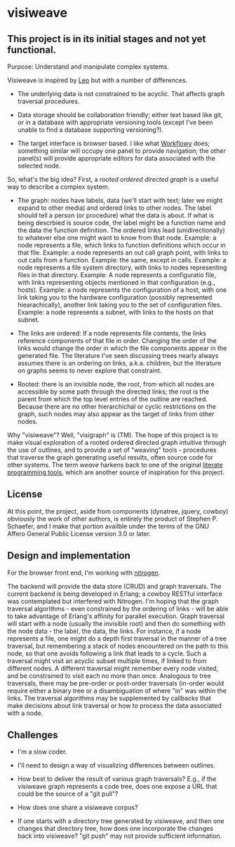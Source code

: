 visiweave
=========

This project is in its initial stages and not yet functional.
-------------------------------------------------------------

Purpose: Understand and manipulate complex systems.

Visiweave is inspired by
[Leo](http://webpages.charter.net/edreamleo/front.html) but with a
number of differences.

* The underlying data is not constrained to be acyclic.  That affects
  graph traversal procedures.

* Data storage should be collaboration friendly; either text based
like git, or in a database with appropriate versioning tools (except
I've been unable to find a database supporting versioning?).

* The target interface is browser based.  I like what
[Workflowy](workflowy.com) does; something similar will occupy one
panel to provide navigation; the other panel(s) will provide
appropriate editors for data associated with the selected node.

So, what's the big idea?  First, a *rooted* *ordered* *directed*
*graph* is a useful way to describe a complex system.

* The graph: nodes have labels, data (we'll start with text; later we
might expand to other media) and ordered links to other nodes.  The
label should tell a person (or procedure) what the data is about.  If
what is being descrbied is source code, the label might be a function
name and the data the function definition.  The ordered links lead
(unidirectionally) to whatever else one might want to know from that
node.  Example: a node represents a file, which links to function
definitions which occur in that file.  Example: a node represents an
out call graph point, with links to out calls from a function.
Example: the same, except in calls.  Example: a node represents a file
system directory, with links to nodes representing files in that
directory.  Example: A node represents a configuratio file, with links
representing objects mentioned in that configuration (e.g., hosts).
Example: a node represents the configuration of a host, with one link
taking you to the hardware configuration (possibly represented
hiearachically), another link taking you to the set of configuration
files.  Example: a node represents a subnet, with links to the hosts
on that subnet.

* The links are ordered: If a node represents file contents, the links
reference components of that file in order.  Changing the order of the
links would change the order in which the file components appear in
the generated file.  The literature I've seen discussing trees nearly
always assumes there is an ordering on links, a.k.a. children, but the
literature on graphs seems to never explore that constraint.

* Rooted: there is an invisible node, the root, from which all nodes
are accessible by some path through the directed links; the root is
the parent from which the top level entries of the outline are
reached.  Because there are no other hierarchichal or cyclic
restrictions on the graph, such nodes may also appear as the target of
links from other nodes.

Why "visiweave"?  Well, "visigraph" is (TM).  The hope of this project
is to make visual exploration of a rooted ordered directed graph
intuitive through the use of outlines, and to provide a set of
"weaving" tools - procedures that traverse the graph generating useful
results, often source code for other systems.  The term *weave*
harkens back to one of the original [literate programming
tools](http://sunburn.stanford.edu/~knuth/cweb.html), which are
another source of inspiration for this project.

License
-------

At this point, the project, aside from components (dynatree, jquery,
cowboy) obviously the work of other authors, is entirely the product
of Stephen P. Schaefer, and I make that portion availble under the
terms of the GNU Affero General Public License version 3.0 or later.

Design and implementation
-------------------------

For the browser front end, I'm working with [nitrogen](https://nitrogenproject.com).

The backend will provide the data store (CRUD) and graph traversals.
The current backend is being developed in Erlang; a cowboy RESTful interface
was contemplated but interfered with Nitrogen. I'm hoping that the graph
traversal algorithms - even constrained by the ordering of links -
will be able to take advantage of Erlang's affinity for parallel
execution.  Graph traversal will start with a node (usually the
invisible root) and then do something with the node data - the label,
the data, the links.  For instance, if a node represents a file, one
might do a depth first traversal in the manner of a tree traversal,
but remembering a stack of nodes encountered on the path to this node,
so that one avoids following a link that leads to a cycle.  Such a
traversal might visit an acyclic subset multiple times, if linked to
from different nodes.  A different traversal might remember every node
visited, and be constrained to visit each no more than once.
Analogous to tree traversals, there may be pre-order or
post-order traversals (in-order would require either a binary tree or a
disambiguation of where "in" was within the links.  The traversal
algorithms may be supplemented by callbacks that make decisions about
link traversal or how to process the data associated with a node.

Challenges
----------

* I'm a slow coder.

* I'll need to design a way of visualizing differences between outlines.

* How best to deliver the result of various graph traversals?  E.g.,
if the visiweave graph represents a code tree, does one expose a URL
that could be the source of a "git pull"?

* How does one share a visiweave corpus?

* If one starts with a directory tree generated by visiweave, and then
one changes that directory tree, how does one incorporate the changes
back into visiweave?  "git push" may not provide sufficient
information.
